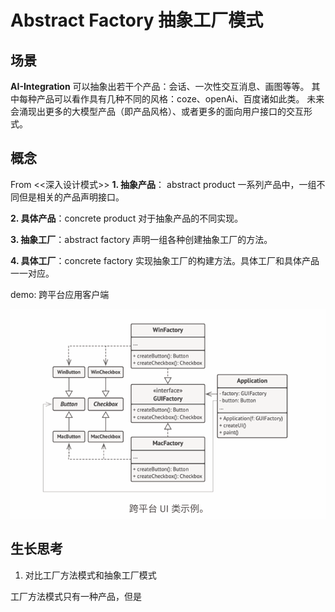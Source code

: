# Abstract Factory 抽象工厂模式

## 场景

**AI-Integration**
  可以抽象出若干个产品：会话、一次性交互消息、画图等等。
  其中每种产品可以看作具有几种不同的风格：coze、openAi、百度诸如此类。
未来会涌现出更多的大模型产品（即产品风格）、或者更多的面向用户接口的交互形式。

## 概念
From <<深入设计模式>>
**1. 抽象产品**： abstract product 一系列产品中，一组不同但是相关的产品声明接口。

**2. 具体产品**：concrete product 对于抽象产品的不同实现。

**3. 抽象工厂**：abstract factory 声明一组各种创建抽象工厂的方法。 

**4. 具体工厂**：concrete factory 实现抽象工厂的构建方法。具体工厂和具体产品一一对应。

[^1]: From <<深入设计模式>>

demo: 跨平台应用客户端

![image-20240915105710779](./assets/image-20240915105710779.png)


## 生长思考

1. 对比工厂方法模式和抽象工厂模式

工厂方法模式只有一种产品，但是
